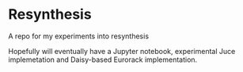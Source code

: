 # Resynthesis

A repo for my experiments into resynthesis

Hopefully will eventually have a Jupyter notebook, experimental Juce implemetation and Daisy-based Eurorack implementation.

